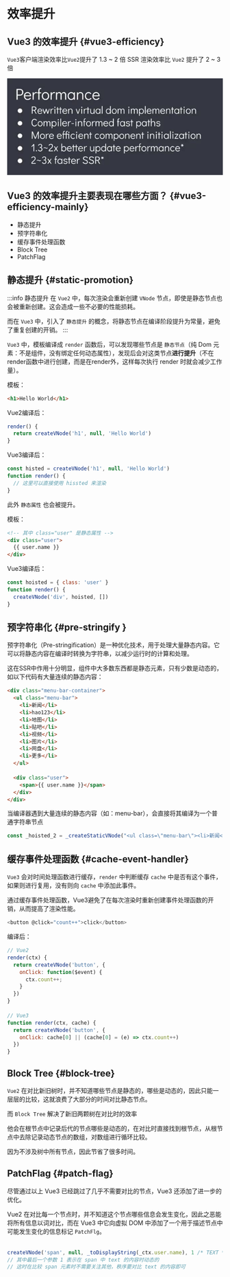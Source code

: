# 效率提升

## Vue3 的效率提升 {#vue3-efficiency}

`Vue3`客户端渲染效率比`Vue2`提升了 1.3 ~ 2 倍
SSR 渲染效率比 `Vue2` 提升了 2 ~ 3 倍

![alt text](./images/change-efficiency.png)

## Vue3 的效率提升主要表现在哪些方面？ {#vue3-efficiency-mainly}

- 静态提升
- 预字符串化
- 缓存事件处理函数
- Block Tree
- PatchFlag

## 静态提升 {#static-promotion}

:::info 静态提升
在 `Vue2` 中，每次渲染会重新创建 `VNode` 节点，即使是静态节点也会被重新创建。这会造成一些不必要的性能损耗。

而在 `Vue3` 中，引入了 `静态提升` 的概念，将静态节点在编译阶段提升为常量，避免了重复创建的开销。
:::

`Vue3` 中，模板编译成 `render` 函数后，可以发现哪些节点是 `静态节点`（纯 Dom 元素：不是组件，没有绑定任何动态属性），发现后会对这类节点**进行提升**（不在render函数中进行创建，而是在render外，这样每次执行 render 时就会减少工作量）。

模板：

```html
<h1>Hello World</h1>
```

Vue2编译后：

```js
render() {
  return createVNode('h1', null, 'Hello World')
}
```

Vue3编译后：

```js
const histed = createVNode('h1', null, 'Hello World')
function render() {
  // 这里可以直接使用 hissted 来渲染
}
```

此外 `静态属性` 也会被提升。

模板：

```html
<!-- 其中 class="user" 是静态属性 -->
<div class="user">
  {{ user.name }}
</div>
```

Vue3编译后：

```js
const hoisted = { class: 'user' }
function render() {
  createVNode('div', hoisted, [])
}
```


## 预字符串化 {#pre-stringify }

预字符串化（Pre-stringification）是一种优化技术，用于处理大量静态内容。它可以将静态内容在编译时转换为字符串，以减少运行时的计算和处理。

这在SSR中作用十分明显，组件中大多数东西都是静态元素，只有少数是动态的，如以下代码有大量连续的静态内容：

```html
<div class="menu-bar-container">
  <ul class="menu-bar">
    <li>新闻</li>
    <li>hao123</li>
    <li>地图</li>
    <li>贴吧</li>
    <li>视频</li>
    <li>图片</li>
    <li>网盘</li>
    <li>更多</li>
  </ul>

  <div class="user">
    <span>{{ user.name }}</span>
  </div>
</div>
```

当编译器遇到大量连续的静态内容（如：menu-bar），会直接将其编译为一个普通字符串节点

```js
const _hoisted_2 = _createStaticVNode("<ul class=\"menu-bar\"><li>新闻</li><li>hao123</li><li>地图</li><li>贴吧</li><li>视频</li><li>图片</li><li>网盘</li><li>更多</li></ul>")
```

## 缓存事件处理函数 {#cache-event-handler}

`Vue3` 会对时间处理函数进行缓存，`render` 中判断缓存 `cache` 中是否有这个事件，如果则进行复用，没有则向 `cache` 中添加此事件。

通过缓存事件处理函数，Vue3避免了在每次渲染时重新创建事件处理函数的开销，从而提高了渲染性能。

```js
<button @click="count++">click</button>
```

编译后：

```js
// Vue2
render(ctx) {
  return createVNode('button', {
    onClick: function($event) {
      ctx.count++;
    }
  })
}

// Vue3
function render(ctx, cache) {
  return createVNode('button', {
    onClick: cache[0] || (cache[0] = (e) => ctx.count++)
  })
}
```

## Block Tree {#block-tree}

`Vue2` 在对比新旧树时，并不知道哪些节点是静态的，哪些是动态的，因此只能一层层的比较，这就浪费了大部分的时间对比静态节点。

而 `Block Tree` 解决了新旧两颗树在对比时的效率

他会在根节点中记录后代的节点哪些是动态的，在对比时直接找到根节点，从根节点中去除记录动态节点的数组，对数组进行循环比较。

因为不涉及树中所有节点，因此节省了很多时间。

## PatchFlag {#patch-flag}

尽管通过以上 Vue3 已经跳过了几乎不需要对比的节点，Vue3 还添加了进一步的优化。

Vue2 在对比每一个节点时，并不知道这个节点哪些信息会发生变化，因此之恶能将所有信息以词对比，而在 Vue3 中它向虚拟 DOM 中添加了一个用于描述节点中可能发生变化的信息标记 `PatchFlg`。

```js

createVNode('span', null, _toDisplayString(_ctx.user.name), 1 /* TEXT */)
// 其中最后一个参数 1 表示在 span 中 text 的内容时动态的
// 这时在比较 span 元素时不需要关注其他，秩序要对比 text 的内容即可
```

